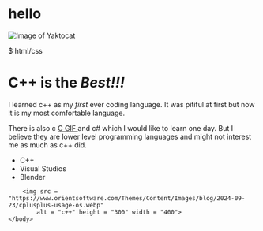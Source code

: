# hello
![Image of Yaktocat](https://octodex.github.com/images/yaktocat.png)


$ html/css
<!DOCTYPE html>
<html>
    <head>
        <title>Craked Coder</title>
    </head>
    <body>
        <h1>C++ is the <em>Best!!!</em></h1>
        <p id = "First"> I learned c++ as my <i>first</i> ever coding language. It was pitiful at first but now it is my most comfortable language.</p>
        <p id = "Second"> There is also c <a href =       "https://media1.giphy.com/media/v1.Y2lkPTc5MGI3NjExdmhwOHl5cWxkZXYyczNnNnMwa2o5Z2dmN291bHJkajF1MHp6aGNtZiZlcD12MV9pbnRlcm5hbF9naWZfYnlfaWQmY3Q9Zw/CnTzlGz79qPUXBpyPL/giphy.gif" 
            target = "_blank"> C GIF </a> and c# which I would like to learn one day. But I believe they are lower level programming languages and might not interest me as much as c++ did.</p>
        <ul>
            <li>C++</li>
            <li>Visual Studios</li>
            <li>Blender</li>
        </ul>

        <img src = "https://www.orientsoftware.com/Themes/Content/Images/blog/2024-09-23/cplusplus-usage-os.webp" 
            alt = "c++" height = "300" width = "400">
    </body>
</html>
